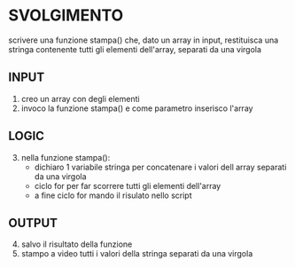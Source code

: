 # SVOLGIMENTO
scrivere una funzione stampa() che, dato un array in input, restituisca una stringa contenente tutti gli elementi dell'array, separati da una virgola

## INPUT
1. creo un array con degli elementi
2. invoco la funzione stampa() e come parametro inserisco l'array
## LOGIC
3. nella funzione stampa():
    - dichiaro 1 variabile stringa per concatenare i valori dell array separati da una virgola
    - ciclo for per far scorrere tutti gli elementi dell'array
    - a fine ciclo for mando il risulato nello script
## OUTPUT
4. salvo il risultato della funzione
5. stampo a video tutti i valori della stringa separati da una virgola